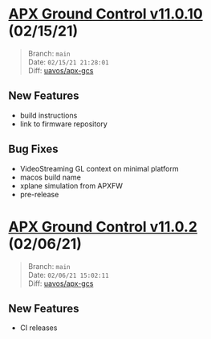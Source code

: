 # [APX Ground Control v11.0.10](https://github.com/uavos/apx-gcs/releases/tag/release-11.0.10) (02/15/21)

> Branch: `main`\
> Date: `02/15/21 21:28:01`\
> Diff: [uavos/apx-gcs](https://github.com/uavos/apx-gcs/compare/783862fb3ee0b5dba4e07204ad6a00a8ac2a3ab0...22d268db515c658ac7cfd3f233ac0b8a60a9acd7)

## New Features
* build instructions
* link to firmware repository

## Bug Fixes
* VideoStreaming GL context on minimal platform
* macos build name
* xplane simulation from APXFW
* pre-release

# [APX Ground Control v11.0.2](https://github.com/uavos/apx-gcs/releases/tag/release-11.0.2) (02/06/21)

> Branch: `main`\
> Date: `02/06/21 15:02:11`\
> Diff: [uavos/apx-gcs](https://github.com/uavos/apx-gcs/compare/b42c313a266a90c253209b9cf3423ca89f81840c...10f4b9a42b29962fb167c319faab5305020a25df)

## New Features
* CI releases


